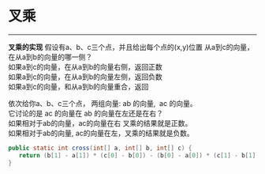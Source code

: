 # 叉乘

---

**叉乘的实现**
假设有a、b、c三个点，并且给出每个点的(x,y)位置 
从a到c的向量，在从a到b的向量的哪一侧？  
如果a到c的向量，在从a到b的向量右侧，返回正数  
如果a到c的向量，在从a到b的向量左侧，返回负数  
如果a到c的向量，和从a到b的向量重合，返回  

依次给你a、b、c三个点， 两组向量: ab 的向量,  ac 的向量。  
它讨论的是 ac 的向量在 ab 的向量在左还是在右？  
如果相对于ab的向量，ac的向量在右 叉乘的结果就是正数。  
如果相对于ab的向量, ac的向量在左，叉乘的结果就是负数。  


```java
public static int cross(int[] a, int[] b, int[] c) {  
   return (b[1] - a[1]) * (c[0] - b[0]) - (b[0] - a[0]) * (c[1] - b[1]);  
}
```